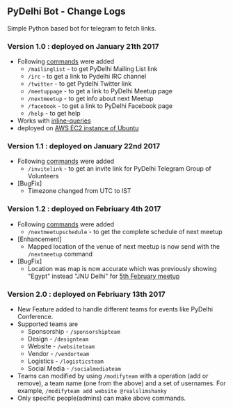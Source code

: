 ## PyDelhi Bot - Change Logs
Simple Python based bot for telegram to fetch links.

### Version 1.0 : deployed on January 21th 2017

* Following [commands](https://core.telegram.org/bots#commands) were added
  * `/mailinglist` - to get PyDelhi Mailing List link
  * `/irc` - to get a link to Pydelhi IRC channel
  * `/twitter` - to get Pydelhi Twitter link
  * `/meetuppage` - to get a link to PyDelhi Meetup page
  * `/nextmeetup` - to get info about next Meetup
  * `/facebook` - to get a link to PyDelhi Facebook page
  * `/help` - to get help
* Works with [inline-queries](https://core.telegram.org/bots/inline)
* deployed on [AWS EC2 instance of Ubuntu](https://help.ubuntu.com/community/EC2StartersGuide)


### Version 1.1 : deployed on January 22nd 2017

* Following [commands](https://core.telegram.org/bots#commands) were added
  * `/invitelink` - to get an invite link for PyDelhi Telegram Group of Volunteers
* [BugFix]
  * Timezone changed from UTC to IST


### Version 1.2 : deployed on Febriuary 4th 2017

* Following [commands](https://core.telegram.org/bots#commands) were added
  * `/nextmeetupschedule` - to get the complete schedule of next meetup
* [Enhancement]
  * Mapped location of the venue of next meetup is now send with the `/nextmeetup` command
* [BugFix]
  * Location was map is now accurate which was previously showing "Egypt" instead "JNU Delhi" for [5th February meetup](https://www.meetup.com/pydelhi/events/234562550/)


### Version 2.0 : deployed on Febriuary 13th 2017

* New Feature added to handle different teams for events like PyDelhi Conference.
* Supported teams are 
  * Sponsorship - `/sponsorshipteam`
  * Design - `/designteam`
  * Website - `/websiteteam`
  * Vendor - `/vendorteam`
  * Logistics - `/logisticsteam`
  * Social Media - `/socialmediateam`
* Teams can modified by using `/modifyteam` with a operation (add or remove), a team name (one from the above) and a set of usernames. For example, `/modifyteam add website @realslimshanky`
* Only specific people(admins) can make above commands.